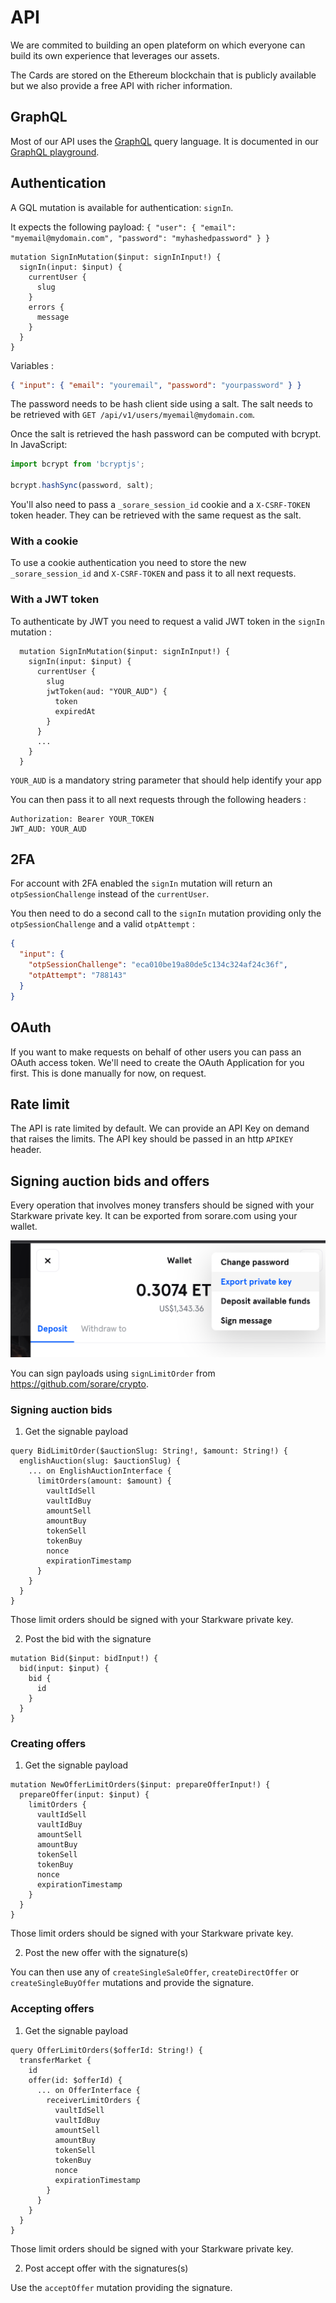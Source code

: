 # API

We are commited to building an open plateform on which everyone can build its own experience that leverages our assets.

The Cards are stored on the Ethereum blockchain that is publicly available but we also provide a free API with richer information.

## GraphQL

Most of our API uses the [GraphQL](https://graphql.org/) query language. It is documented in our [GraphQL playground](https://api.sorare.com/graphql/playground).

## Authentication

A GQL mutation is available for authentication: `signIn`.

It expects the following payload: `{ "user": { "email": "myemail@mydomain.com", "password": "myhashedpassword" } }`

```gql
mutation SignInMutation($input: signInInput!) {
  signIn(input: $input) {
    currentUser {
      slug
    }
    errors {
      message
    }
  }
}
```

Variables :

```json
{ "input": { "email": "youremail", "password": "yourpassword" } }
```

The password needs to be hash client side using a salt. The salt needs to be retrieved with `GET /api/v1/users/myemail@mydomain.com`.

Once the salt is retrieved the hash password can be computed with bcrypt. In JavaScript:

```javascript
import bcrypt from 'bcryptjs';

bcrypt.hashSync(password, salt);
```

You'll also need to pass a `_sorare_session_id` cookie and a `X-CSRF-TOKEN` token header. They can be retrieved with the same request as the salt.

### With a cookie

To use a cookie authentication you need to store the new `_sorare_session_id` and `X-CSRF-TOKEN` and pass it to all next requests.

### With a JWT token

To authenticate by JWT you need to request a valid JWT token in the `signIn` mutation :

```gql
  mutation SignInMutation($input: signInInput!) {
    signIn(input: $input) {
      currentUser {
        slug
        jwtToken(aud: "YOUR_AUD") {
          token
          expiredAt
        }
      }
      ...
    }
  }
```

`YOUR_AUD` is a mandatory string parameter that should help identify your app

You can then pass it to all next requests through the following headers :

```
Authorization: Bearer YOUR_TOKEN
JWT_AUD: YOUR_AUD
```

## 2FA

For account with 2FA enabled the `signIn` mutation will return an `otpSessionChallenge` instead of the `currentUser`.

You then need to do a second call to the `signIn` mutation providing only the `otpSessionChallenge` and a valid `otpAttempt` :

```json
{
  "input": {
    "otpSessionChallenge": "eca010be19a80de5c134c324af24c36f",
    "otpAttempt": "788143"
  }
}
```

## OAuth

If you want to make requests on behalf of other users you can pass an OAuth access token. We'll need to create the OAuth Application for you first. This is done manually for now, on request.

## Rate limit

The API is rate limited by default. We can provide an API Key on demand that raises the limits. The API key should be passed in an http `APIKEY` header.

## Signing auction bids and offers

Every operation that involves money transfers should be signed with your Starkware private key. It can be exported from sorare.com using your wallet.

![Private key export](./private_key_export.png)

You can sign payloads using `signLimitOrder` from https://github.com/sorare/crypto.

### Signing auction bids

1. Get the signable payload

```gql
query BidLimitOrder($auctionSlug: String!, $amount: String!) {
  englishAuction(slug: $auctionSlug) {
    ... on EnglishAuctionInterface {
      limitOrders(amount: $amount) {
        vaultIdSell
        vaultIdBuy
        amountSell
        amountBuy
        tokenSell
        tokenBuy
        nonce
        expirationTimestamp
      }
    }
  }
}
```

Those limit orders should be signed with your Starkware private key.

2. Post the bid with the signature

```gql
mutation Bid($input: bidInput!) {
  bid(input: $input) {
    bid {
      id
    }
  }
}
```

### Creating offers

1. Get the signable payload

```gql
mutation NewOfferLimitOrders($input: prepareOfferInput!) {
  prepareOffer(input: $input) {
    limitOrders {
      vaultIdSell
      vaultIdBuy
      amountSell
      amountBuy
      tokenSell
      tokenBuy
      nonce
      expirationTimestamp
    }
  }
}
```

Those limit orders should be signed with your Starkware private key.

2. Post the new offer with the signature(s)

You can then use any of `createSingleSaleOffer`, `createDirectOffer` or `createSingleBuyOffer` mutations and provide the signature.

### Accepting offers

1. Get the signable payload

```gql
query OfferLimitOrders($offerId: String!) {
  transferMarket {
    id
    offer(id: $offerId) {
      ... on OfferInterface {
        receiverLimitOrders {
          vaultIdSell
          vaultIdBuy
          amountSell
          amountBuy
          tokenSell
          tokenBuy
          nonce
          expirationTimestamp
        }
      }
    }
  }
}
```

Those limit orders should be signed with your Starkware private key.

2. Post accept offer with the signatures(s)

Use the `acceptOffer` mutation providing the signature.
